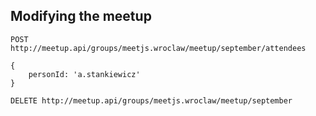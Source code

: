 ## Modifying the meetup

```
POST http://meetup.api/groups/meetjs.wroclaw/meetup/september/attendees

{
    personId: 'a.stankiewicz'
}
```

```
DELETE http://meetup.api/groups/meetjs.wroclaw/meetup/september
```